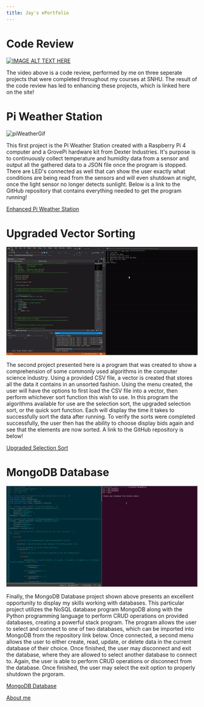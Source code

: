 ```yaml
---
title: Jay's ePortfolio
---
```


# Code Review
[![IMAGE ALT TEXT HERE](https://img.youtube.com/vi/vrjaMnJcEUM/0.jpg)](https://www.youtube.com/watch?v=vrjaMnJcEUM&t=1 "Code Review")

The video above is a code review, performed by me on three seperate projects that were completed throughout my courses at SNHU. The result of the code review has led to enhancing these projects, which is linked here on the site!
#

# Pi Weather Station

![piWeatherGif](assets/images/piWeather.gif)

This first project is the Pi Weather Station created with a Raspberry Pi 4 computer and a GrovePi hardware kit from Dexter Industries. It's purpose is to continuously collect temperature and humidity data from a sensor and output all the gathered data to a JSON file once the program is stopped. There are LED's connected as well that can show the user exactly what conditions are being read from the sensors and will even shutdown at night, once the light sensor no longer detects sunlight. Below is a link to the GitHub repository that contains everything needed to get the program running!

[Enhanced Pi Weather Station](https://github.com/formulagp/Pi-Weather-Station)

# Upgraded Vector Sorting

![UpgradedVectorSortGif](assets/images/enhancedVectorSort.gif)

The second project presented here is a program that was created to show a comprehension of some commonly used algorithms in the computer science industry. Using a provided CSV file, a vector is created that stores all the data it contains in an unsorted fashion. Using the menu created, the user will have the options to first load the CSV file into a vector, then perform whichever sort function this wish to use. In this program the algorithms available for use are the selection sort, the upgraded selection sort, or the quick sort function. Each will display the time it takes to successfully sort the data after running. To verify the sorts were completed successfully, the user then has the ability to choose display bids again and see that the elements are now sorted. A link to the GitHub repository is below!  

[Upgraded Selection Sort](https://github.com/formulagp/Upgraded-Selection-Sort)

# MongoDB Database

![MongoDBGif](assets/images/MongoDB.gif)

Finally, the MongoDB Database project shown above presents an excellent opportunity to display my skills working with databases. This particular project utilizes the NoSQL database program MongoDB along with the Python programming language to perform CRUD operations on provided databases, creating a powerful stack program. The program allows the user to select and connect to one of two databases, which can be imported into MongoDB from the repository link below. Once connected, a second menu allows the user to either create, read, update, or delete data in the current database of their choice. Once finished, the user may disconnect and exit the database, where they are allowed to select another database to connect to. Again, the user is able to perform CRUD operations or disconnect from the database. Once finished, the user may select the exit option to properly shutdown the prgoram.

[MongoDB Database](https://github.com/formulagp/MongoDB-Database)

[About me](about.md)
